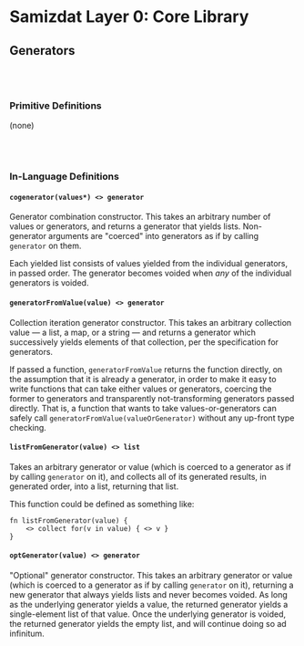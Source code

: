 Samizdat Layer 0: Core Library
==============================

Generators
----------


<br><br>
### Primitive Definitions

(none)


<br><br>
### In-Language Definitions

#### `cogenerator(values*) <> generator`

Generator combination constructor. This takes an arbitrary number of
values or generators, and returns a generator that yields lists.
Non-generator arguments are "coerced" into generators as if by calling
`generator` on them.

Each yielded list consists of values yielded from the individual generators,
in passed order. The generator becomes voided when *any* of the individual
generators is voided.

#### `generatorFromValue(value) <> generator`

Collection iteration generator constructor. This takes an arbitrary
collection value &mdash; a list, a map, or a string &mdash; and returns a
generator which successively yields elements of that collection, per the
specification for generators.

If passed a function, `generatorFromValue` returns the function directly,
on the assumption that it is already a generator, in order to make it easy
to write functions that can take either values or generators, coercing the
former to generators and transparently not-transforming generators passed
directly. That is, a function that wants to take values-or-generators can
safely call `generatorFromValue(valueOrGenerator)` without any up-front
type checking.

#### `listFromGenerator(value) <> list`

Takes an arbitrary generator or value (which is coerced to a generator
as if by calling `generator` on it), and collects all of its generated
results, in generated order, into a list, returning that list.

This function could be defined as something like:

```
fn listFromGenerator(value) {
    <> collect for(v in value) { <> v }
}
```

#### `optGenerator(value) <> generator`

"Optional" generator constructor. This takes an arbitrary generator or
value (which is coerced to a generator as if by calling `generator` on it),
returning a new generator that always yields lists and never becomes voided.
As long as the underlying generator yields a value, the returned generator
yields a single-element list of that value. Once the underlying generator
is voided, the returned generator yields the empty list, and will continue
doing so ad infinitum.

